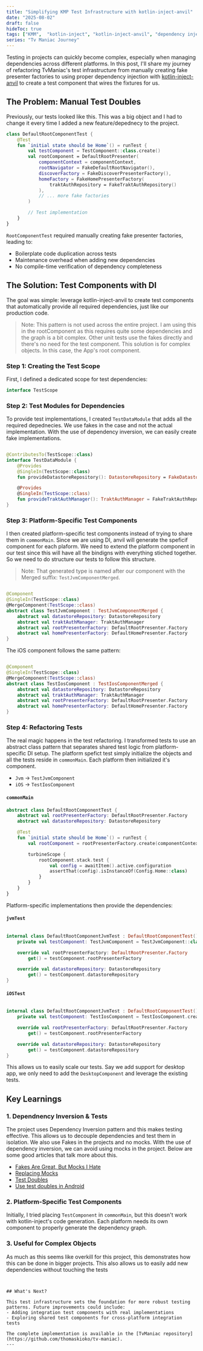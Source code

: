 ```yaml
---
title: "Simplifying KMP Test Infrastructure with kotlin-inject-anvil"
date: "2025-08-02"
draft: false
hideToc: true
tags: ["KMM",  "kotlin-inject", "kotlin-inject-anvil", "dependency injection",]
series: "Tv Maniac Journey"
---
```



Testing in projects can quickly become complex, especially when managing dependencies across different platforms. In this post, I'll share my journey of refactoring TvManiac's test infrastructure from manually creating fake presenter factories to using proper dependency injection with [kotlin-inject-anvil](https://github.com/amzn/kotlin-inject-anvil) to create a test component that wires the fixtures for us.

## The Problem: Manual Test Doubles

Previously, our tests looked like this. This was a big object and I had to change it every time I added a new feature/depednecy to the project.

```kotlin
class DefaultRootComponentTest {
    @Test
    fun `initial state should be Home`() = runTest {
        val testComponent = TestComponent::class.create()
        val rootComponent = DefaultRootPresenter(
            componentContext = componentContext,
            rootNavigator = FakeDefaultRootNavigator(),
            discoverFactory = FakeDiscoverPresenterFactory(),
            homeFactory = FakeHomePresenterFactory(
                traktAuthRepository = FakeTraktAuthRepository()
            ),
            // ... more fake factories
        )

        // Test implementation
    }
}
```

`RootComponentTest` required manually creating fake presenter factories, leading to:
- Boilerplate code duplication across tests
- Maintenance overhead when adding new dependencies
- No compile-time verification of dependency completeness

## The Solution: Test Components with DI

The goal was simple: leverage kotlin-inject-anvil to create test components that automatically provide all required dependencies, just like our production code.

> Note: This pattern is not used across the entire project. I am using this in the rootComponent as this requires quite some dependencies and the graph is a bit complex. Other unit tests use the fakes directly and there's no need for the test component. This solution is for complex objects. In this case, the App's root component.

### Step 1: Creating the Test Scope

First, I defined a dedicated scope for test dependencies:

```kotlin
interface TestScope
```

### Step 2: Test Modules for Dependencies

To provide test implementations, I created `TestDataModule` that adds all the required depednecies. We use fakes in the case and not the actual implementation. With the use of dependency inversion, we can easily create fake implementations.

```kotlin

@ContributesTo(TestScope::class)
interface TestDataModule {
    @Provides
    @SingleIn(TestScope::class)
    fun provideDatastoreRepository(): DatastoreRepository = FakeDatastoreRepository()

    @Provides
    @SingleIn(TestScope::class)
    fun provideTraktAuthManager(): TraktAuthManager = FakeTraktAuthRepository()
}
```

### Step 3: Platform-Specific Test Components

I then created platform-specific test components instead of trying to share them in `commonMain`. Since we are using DI, anvil will generate the speficif component for each plaform. We need to extend the platform component in our test since this will have all the bindigns with everything stiched together. So we need to do structure our tests to follow this structure.

> Note: That generated type is named after our component with the Merged suffix: `TestJvmComponentMerged`.


```kotlin

@Component
@SingleIn(TestScope::class)
@MergeComponent(TestScope::class)
abstract class TestJvmComponent : TestJvmComponentMerged {
    abstract val datastoreRepository: DatastoreRepository
    abstract val traktAuthManager: TraktAuthManager
    abstract val rootPresenterFactory: DefaultRootPresenter.Factory
    abstract val homePresenterFactory: DefaultHomePresenter.Factory
}
```

The iOS component follows the same pattern:

```kotlin

@Component
@SingleIn(TestScope::class)
@MergeComponent(TestScope::class)
abstract class TestIosComponent : TestIosComponentMerged {
    abstract val datastoreRepository: DatastoreRepository
    abstract val traktAuthManager: TraktAuthManager
    abstract val rootPresenterFactory: DefaultRootPresenter.Factory
    abstract val homePresenterFactory: DefaultHomePresenter.Factory
}
```


### Step 4: Refactoring Tests

The real magic happens in the test refactoring. I transformed tests to use an abstract class pattern that separates shared test logic from platform-specific DI setup. The platform spefict test simply initialize the objects and all the tests reside in `commonMain`. Each platform then initialized it's component. 
- `Jvm` -> `TestJvmComponent`
- `iOS` -> `TestIosComponent`

#### `commonMain`

```kotlin
abstract class DefaultRootComponentTest {
    abstract val rootPresenterFactory: DefaultRootPresenter.Factory
    abstract val datastoreRepository: DatastoreRepository

    @Test
    fun `initial state should be Home`() = runTest {
        val rootComponent = rootPresenterFactory.create(componentContext)

        turbineScope {
            rootComponent.stack.test {
                val config = awaitItem().active.configuration
                assertThat(config).isInstanceOf(Config.Home::class)
            }
        }
    }
}
```

Platform-specific implementations then provide the dependencies:

#### `jvmTest`

```kotlin

internal class DefaultRootComponentJvmTest : DefaultRootComponentTest() {
    private val testComponent: TestJvmComponent = TestJvmComponent::class.create()

    override val rootPresenterFactory: DefaultRootPresenter.Factory
        get() = testComponent.rootPresenterFactory

    override val datastoreRepository: DatastoreRepository
        get() = testComponent.datastoreRepository
}
```

#### `iOSTest`

```kotlin

internal class DefaultRootComponentJvmTest : DefaultRootComponentTest() {
    private val testComponent: TestIosComponent = TestIosComponent.create()

    override val rootPresenterFactory: DefaultRootPresenter.Factory
        get() = testComponent.rootPresenterFactory

    override val datastoreRepository: DatastoreRepository
        get() = testComponent.datastoreRepository
}
```

This allows us to easily scale our tests. Say we add support for desktop app, we only need to add the `DesktopComponent` and leverage the existing tests.

## Key Learnings

### 1. Dependnency Inversion & Tests

The project uses Dependency Inversion pattern and this makes testing effective. This allows us to decouple dependencies and test them in isolation. We also use Fakes in the projects and no mocks. With the use of dependency inversion, we can avoid using mocks in the project. Below are some good articles that talk more about this. 

- [Fakes Are Great, But Mocks I Hate](https://www.billjings.net/posts/title/fakes-are-great-but-mocks-i-hate/?up=technical)
- [Replacing Mocks](https://ryanharter.com/blog/2020/06/replacing-mocks/)
- [Test Doubles](https://abseil.io/resources/swe-book/html/ch13.html)
- [Use test doubles in Android](https://developer.android.com/training/testing/fundamentals/test-doubles#types)


### 2. Platform-Specific Test Components

Initially, I tried placing `TestComponent` in `commonMain`, but this doesn't work with kotlin-inject's code generation. Each platform needs its own component to properly generate the dependency graph.

### 3. Useful for Complex Objects

As much as this seems like overkill for this project, this demonstrates how this can be done in bigger projects. This also allows us to easily add new dependencies without touching the tests


```


## What's Next?

This test infrastructure sets the foundation for more robust testing patterns. Future improvements could include:
- Adding integration test components with real implementations
- Exploring shared test components for cross-platform integration tests

The complete implementation is available in the [TvManiac repository](https://github.com/thomaskioko/tv-maniac).
---

